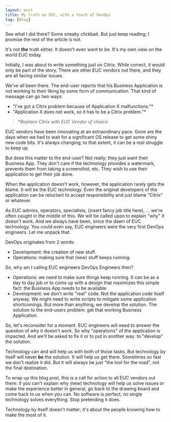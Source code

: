 ```yaml
---
layout: post
title: My truth on EUC, with a touch of DevOps
tag: [Blog]
---
```


See what I did there? Some sneaky clickbait. But just keep reading; I promise the rest of the article is not.

It's not ***the*** truth either. It doesn't even want to be. It's my own view on the world EUC today.

Initially, I was about to write something just on Citrix. While correct, it would only be part of the story. There are other EUC vendors out there, and they are all facing similar issues.

We've all been there. The end-user reports that his Business Application is not working to their liking by some form of communication.
That kind of message can go two ways:
- "I've got a Citrix problem because of Application X malfunctions."*
- "Application X does not work, so it has to be a Citrix problem."*
> **Replace Citrix with EUC Vendor of choice.*

EUC vendors have been innovating at an extraordinary pace. Gone are the days when we had to wait for a significant OS release to get some shiny new code bits. It's always changing; to that extent, it can be a real struggle to keep up.

But does this matter to the end-user? Not really; they just want their Business App. They don't care if the technology provides a watermark, prevents them from taking a screenshot, etc. They wish to use their application to get their job done.    

When the application doesn't work, however, the application rarely gets the blame. It will be the EUC technology. Even the original developers of the application can be reluctant to accept responsibility and just blame "Citrix" or whatever.  

As EUC admins, operators, specialists, (insert fancy job title here), ... we're often caught in the middle of this. We will be called upon to explain "why" it doesn't work. And we always have been, since the dawn of EUC technology. You could even say, EUC engineers were the very first DevOps engineers.
Let me unpack that.  

DevOps originates from 2 words:
- Development: the creation of new stuff.
- Operations: making sure that (new) stuff keeps running.

So, why am I calling EUC engineers DevOps Engineers then?
- Operations: we need to make sure things keep running. It can be as a day to day job or to come up with a design that maximizes this simple fact: the Business App needs to be available.
- Development: we don't write "real" code. Not the application code itself anyway. We might need to write scripts to mitigate some application shortcomings. But more than anything, we develop the solution. The solution to the end-users problem: get that working Business Application.  

So, let's reconsider for a moment. EUC engineers will need to answer the question of why it doesn't work. So why "operations" of the application is impacted. And we'll be asked to fix it or to put in another way: to "develop" the solution.

Technology can and will help us with both of those tasks. But technology by itself will never ***be*** the solution. It will help us get there. Sometimes so fast we don't realize it did. But it will always be just "the tool for the road", not the final destination.

To wrap up this blog post, this is a call for action to all EUC vendors out there: if you can't explain why (new) technology will help us solve issues or make the experience better in general, go back to the drawing board and come back to us when you can. No software is perfect, no single technology solves everything. Stop pretending it does.

Technology by itself doesn't matter; it's about the people knowing how to make the most of it.
